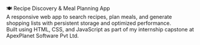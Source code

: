 🍽️ Recipe Discovery & Meal Planning App  
A responsive web app to search recipes, plan meals, and generate shopping lists with persistent storage and optimized performance.  
Built using HTML, CSS, and JavaScript as part of my internship capstone at ApexPlanet Software Pvt Ltd.
